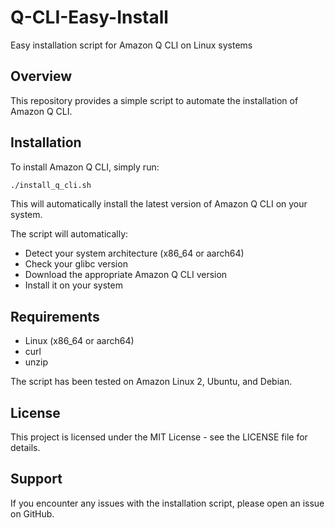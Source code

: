 # Q-CLI-Easy-Install

Easy installation script for Amazon Q CLI on Linux systems

## Overview

This repository provides a simple script to automate the installation of Amazon Q CLI.

## Installation

To install Amazon Q CLI, simply run:

```bash
./install_q_cli.sh
```

This will automatically install the latest version of Amazon Q CLI on your system.

The script will automatically:
- Detect your system architecture (x86_64 or aarch64)
- Check your glibc version
- Download the appropriate Amazon Q CLI version
- Install it on your system

## Requirements

- Linux (x86_64 or aarch64)
- curl
- unzip

The script has been tested on Amazon Linux 2, Ubuntu, and Debian.

## License

This project is licensed under the MIT License - see the LICENSE file for details.

## Support

If you encounter any issues with the installation script, please open an issue on GitHub.
